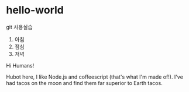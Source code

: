 # hello-world
git 사용실습

1. 아침
2. 점심
3. 저녁

Hi Humans!

Hubot here, I like Node.js and coffeescript (that's what I'm made of!).
I've had tacos on the moon and find them far superior to Earth tacos.
